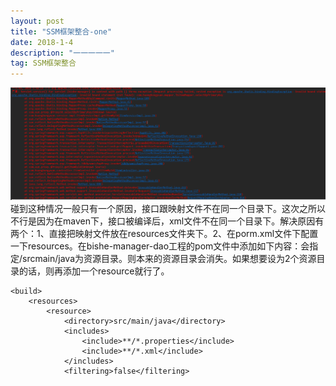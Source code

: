 ```yaml
---
layout: post
title: "SSM框架整合-one"
date: 2018-1-4 
description: "一一一一一"
tag: SSM框架整合
---   
```


 


![](/images/posts/SSM/SSM_1.png)
碰到这种情况一般只有一个原因，接口跟映射文件不在同一个目录下。这次之所以不行是因为在maven下，接口被编译后，xml文件不在同一个目录下。解决原因有两个：1、直接把映射文件放在resources文件夹下。2、在porm.xml文件下配置一下resources。在bishe-manager-dao工程的pom文件中添加如下内容：会指定/srcmain/java为资源目录。则本来的资源目录会消失。如果想要设为2个资源目录的话，则再添加一个resource就行了。
<!-- 如果不添加此节点mybatis的mapper.xml文件都会被漏掉。 -->

	<build>
		<resources>
            <resource>
                <directory>src/main/java</directory>
                <includes>
                    <include>**/*.properties</include>
                    <include>**/*.xml</include>
                </includes>
                <filtering>false</filtering>
